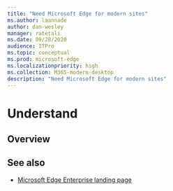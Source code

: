 ```yaml
---
title: "Need Microsoft Edge for modern sites"
ms.author: laannade
author: dan-wesley
manager: ratetali
ms.date: 09/28/2020
audience: ITPro
ms.topic: conceptual
ms.prod: microsoft-edge
ms.localizationpriority: high
ms.collection: M365-modern-desktop
description: "Need Microsoft Edge for modern sites"
---
```


# Understand


## Overview

## See also

- [Microsoft Edge Enterprise landing page](https://aka.ms/EdgeEnterprise)